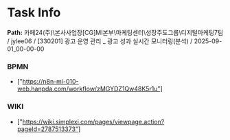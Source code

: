 # Task Info

**Path:** 카페24(주)\본사사업장\[CG]MI본부\마케팅센터\성장주도그룹\디지털마케팅7팀 / jylee06 / [330201] 광고 운영 관리 _ 광고 성과 실시간 모니터링(분석) / 2025-09-01_00-00-00

### BPMN
- ["https://n8n-mi-010-web.hanpda.com/workflow/zMGYDZ1Qw48K5r1u"]

### WIKI
- ["https://wiki.simplexi.com/pages/viewpage.action?pageId=2787513373"]

